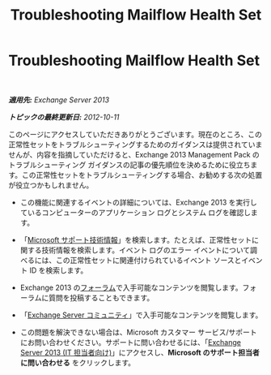 ﻿---
title: Troubleshooting Mailflow Health Set
TOCTitle: Troubleshooting Mailflow Health Set
ms:assetid: c09f3e44-1f13-4ad5-a2bf-947c0a3b48fe
ms:mtpsurl: https://technet.microsoft.com/ja-jp/library/ms.exch.scom.mailflow(v=EXCHG.150)
ms:contentKeyID: 54651736
ms.date: 01/28/2016
mtps_version: v=EXCHG.150
ms.translationtype: HT
---

# Troubleshooting Mailflow Health Set

 

_**適用先:** Exchange Server 2013_

_**トピックの最終更新日:** 2012-10-11_

このページにアクセスしていただきありがとうございます。現在のところ、この正常性セットをトラブルシューティングするためのガイダンスは提供されていませんが、内容を指摘していただけると、Exchange 2013 Management Pack のトラブルシューティング ガイダンスの記事の優先順位を決めるために役立ちます。この正常性セットをトラブルシューティングする場合、お勧めする次の処置が役立つかもしれません。

  - この機能に関連するイベントの詳細については、Exchange 2013 を実行しているコンピューターのアプリケーション ログとシステム ログを確認します。

  - 「[Microsoft サポート技術情報](http://go.microsoft.com/fwlink/p/?linkid=18175)」を検索します。たとえば、正常性セットに関する技術情報を検索します。イベント ログのエラー イベントについて調べるには、この正常性セットに関連付けられているイベント ソースとイベント ID を検索します。

  - Exchange 2013 の[フォーラム](http://go.microsoft.com/fwlink/p/?linkid=257903)で入手可能なコンテンツを閲覧します。フォーラムに質問を投稿することもできます。

  - 「[Exchange Server コミュニティ](http://go.microsoft.com/fwlink/p/?linkid=14927)」で入手可能なコンテンツを閲覧します。

  - この問題を解決できない場合は、Microsoft カスタマー サービス/サポートにお問い合わせください。サポートに問い合わせるには、「[Exchange Server 2013 (IT 担当者向け)](http://go.microsoft.com/fwlink/p/?linkid=402506)」にアクセスし、<strong>Microsoft のサポート担当者に問い合わせる</strong> をクリックします。

